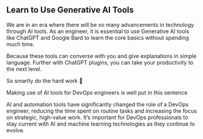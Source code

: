 ## Learn to Use Generative AI Tools
We are in an era where there will be so many advancements in technology through AI tools. As an engineer, it is essential to use Generative AI tools like ChatGPT and Google Bard to learn the core basics without spending much time.

Because these tools can converse with you and give explanations in simple language. Further with ChatGPT plugins, you can take your productivity to the next level.

So smartly do the hard work 🙂

Making use of AI tools for DevOps engineers is well put in this sentence

AI and automation tools have significantly changed the role of a DevOps engineer, reducing the time spent on routine tasks and increasing the focus on strategic, high-value work. It’s important for DevOps professionals to stay current with AI and machine learning technologies as they continue to evolve.
